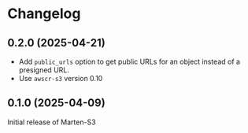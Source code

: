 # Changelog

## 0.2.0 (2025-04-21)

- Add `public_urls` option to get public URLs for an object instead of a presigned URL.
- Use `awscr-s3` version 0.10

## 0.1.0 (2025-04-09)

Initial release of Marten-S3

